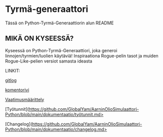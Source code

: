 # Tyrmä-generaattori

Tässä on Python-Tyrmä-Generaattiorin alun README

## MIKÄ ON KYSEESSÄ?

Kyseessä on Python-Tyrmä-Generaattiori, joka generoi linnojen/tyrmien/luolien käytäviä!
Inspiraationa Rogue-pelin tasot ja muiden Rogue-Like-pelien versiot samasta ideasta

LINKIT:

[gitlog](https://github.com/GlobalYam/ot-harjoitustyo/blob/main/laskarit/viikko1/gitlog.txt)

[komentorivi](https://github.com/GlobalYam/ot-harjoitustyo/blob/main/laskarit/viikko1/komentorivi.txt)

[Vaatimusmäärittely](https://github.com/GlobalYam/AarninOlioSimulaattori-Python/blob/main/dokumentaatio/vaatimusmaarittely.md)

[Työtunnit](https://github.com/GlobalYam/AarninOlioSimulaattori-Python/blob/main/dokumentaatio/työtunnit.md>

[Changelog](https://github.com/GlobalYam/AarninOlioSimulaattori-Python/blob/main/dokumentaatio/changelog.md>
